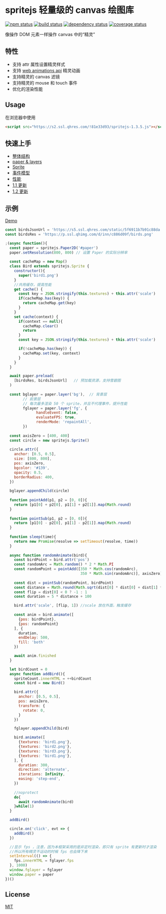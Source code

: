 # spritejs 轻量级的 canvas 绘图库

[![npm status](https://img.shields.io/npm/v/spritejs.svg)](https://www.npmjs.org/package/spritejs)
[![build status](https://api.travis-ci.org/spritejs/spritejs.svg?branch=master)](https://travis-ci.org/spritejs/spritejs) 
[![dependency status](https://david-dm.org/spritejs/spritejs.svg)](https://david-dm.org/spritejs/spritejs)
[![coverage status](https://img.shields.io/coveralls/spritejs/spritejs.svg)](https://coveralls.io/github/spritejs/spritejs)

像操作 DOM 元素一样操作 canvas 中的“精灵”

## 特性

- 支持 attr 属性设置精灵样式
- 支持 [web animations api](https://w3c.github.io/web-animations/#the-animation-interface
) 精灵动画
- 支持精灵的 canvas 滤镜
- 支持精灵的 mouse 和 touch 事件
- 优化的渲染性能

## Usage

在浏览器中使用

```html
<script src="https://s2.ssl.qhres.com/!81e33d93/spritejs-1.3.5.js"></script>
```

## 快速上手

- [整体结构](docs#整体结构)
- [paper & layers](docs#快速上手)
- [Sprite](docs#sprite-类结构)
- [事件模型](docs#事件机制)
- [性能](docs#性能)
- [1.1 更新](docs#11-版本更新)
- [1.2 更新](docs#12-版本更新)
	
## 示例

[Demo](https://code.h5jun.com/gus)

```js
const birdsJsonUrl = 'https://s5.ssl.qhres.com/static/5f6911b7b91c88da.json'
const birdsRes = 'https://p.ssl.qhimg.com/d/inn/c886d09f/birds.png'

;(async function(){
  const paper = spritejs.Paper2D('#paper')
  paper.setResolution(800, 800) // 设置 Paper 的实际分辨率
  
  const cacheMap = new Map()
  class Bird extends spritejs.Sprite {
    constructor(){
      super('bird1.png')
    }
    //共用缓存，提高性能
    get cache() {
      const key = JSON.stringify(this.textures) + this.attr('scale')
      if(cacheMap.has(key)) {
        return cacheMap.get(key)
      }
    }
    set cache(context) {
      if(context == null){
        cacheMap.clear()
        return
      }
      const key = JSON.stringify(this.textures) + this.attr('scale')

      if(!cacheMap.has(key)) {
        cacheMap.set(key, context)
      }
    }      
  }

  await paper.preload(
    [birdsRes, birdsJsonUrl]   // 预加载资源，支持雪碧图
  )  
  
  const bglayer = paper.layer('bg'),  // 背景层
        // 前景层
        // 每次最多渲染 50 个 sprite，并且不代理事件，提升性能
        fglayer = paper.layer('fg', {
              handleEvent: false,
              evaluateFPS: true,
              renderMode: 'repaintAll',
        })   
  
  const axisZero = [400, 400]
  const circle = new spritejs.Sprite()
  
  circle.attr({
    anchor: [0.5, 0.5],
    size: [800, 800],
    pos: axisZero,
    bgcolor: '#139',
    opacity: 0.5,
    borderRadius: 400,
  })
  
  bglayer.appendChild(circle)
  
  function pointAdd(p1, p2 = [0, 0]){
    return [p1[0] + p2[0], p1[1] + p2[1]].map(Math.round)
  }
  
  function pointSub(p1, p2 = [0, 0]){
    return [p1[0] - p2[0], p1[1] - p2[1]].map(Math.round)
  }
  
  function sleep(time){
    return new Promise(resolve => setTimeout(resolve, time))
  }
  
  async function randomAnimate(bird){
    const birdPoint = bird.attr('pos')
    const randomArc = Math.random() * 2 * Math.PI
    const randomPoint = pointAdd([350 * Math.cos(randomArc), 
                                  350 * Math.sin(randomArc)], axisZero)
    
    const dist = pointSub(randomPoint, birdPoint)
    const distance = Math.round(Math.sqrt(dist[0] * dist[0] + dist[1] * dist[1]))
    const flip = dist[0] < 0 ? -1 : 1
    const duration = 5 * distance + 100

    bird.attr('scale', [flip, 1]) //scale 放在外面，触发缓存
    
    const anim = bird.animate([
      {pos: birdPoint},
      {pos: randomPoint}
    ], {
      duration,
      endDelay: 500,
      fill: 'both'
    })

    await anim.finished
  }

  let birdCount = 0
  async function addBird(){
    spriteCount.innerHTML = ++birdCount
    const bird = new Bird()

    bird.attr({
      anchor: [0.5, 0.5],
      pos: axisZero,
      transform: {
        rotate: 0,
      }
    })

    fglayer.appendChild(bird)

    bird.animate([
      {textures: 'bird1.png'},
      {textures: 'bird2.png'},
      {textures: 'bird3.png'},
      {textures: 'bird1.png'},
    ], {
      duration: 300,
      direction: 'alternate',
      iterations: Infinity,
      easing: 'step-end',
    })
    
    //noprotect
    do{
      await randomAnimate(bird)
    }while(1) 
  }

  addBird()

  circle.on('click', evt => {
    addBird()
  })

  //显示 fps ，注意，因为本框架采用的是非定时渲染，即只有 sprite 有更新时才渲染
  //所以所有精灵不运动的时候 fps 也会降下来
  setInterval(() => {
    fps.innerHTML = fglayer.fps
  }, 1000)
  window.fglayer = fglayer
  window.paper = paper
})()
```

## License

[MIT](LICENSE)
